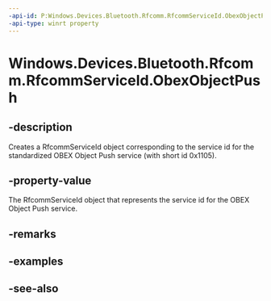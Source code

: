 ----api-id: P:Windows.Devices.Bluetooth.Rfcomm.RfcommServiceId.ObexObjectPush
-api-type: winrt property
---<!-- Property syntaxpublic Windows.Devices.Bluetooth.Rfcomm.RfcommServiceId ObexObjectPush { get; }--># Windows.Devices.Bluetooth.Rfcomm.RfcommServiceId.ObexObjectPush## -descriptionCreates a RfcommServiceId object corresponding to the service id for the standardized OBEX Object Push service (with short id 0x1105).## -property-valueThe RfcommServiceId object that represents the service id for the OBEX Object Push service.## -remarks## -examples## -see-also